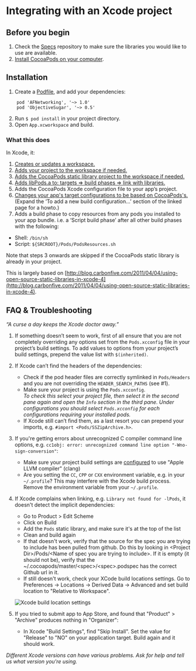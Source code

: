 # Integrating with an Xcode project

## Before you begin

1. Check the [Specs](http://github.com/CocoaPods/Specs) repository to make sure the libraries you would like to use are available.
2. [Install CocoaPods on your computer][installing-cocoapods].

## Installation

1. Create a [Podfile][podfile], and add your dependencies:

```
    pod 'AFNetworking', '~> 1.0'  
    pod 'ObjectiveSugar', '~> 0.5'
```

2. Run `$ pod install` in your project directory.
3. Open `App.xcworkspace` and build.

### What this does

In Xcode, it:

1. [Creates or updates a workspace.][creating-a-workspace]
2. [Adds your project to the workspace if needed.][adding-projects-to-workspace]
3. [Adds the CocoaPods static library project to the workspace if needed.][adding-projects-to-workspace]
4. [Adds libPods.a to: targets => build phases => link with libraries.][adding-build-target-dependencies]
5. Adds the CocoaPods Xcode configuration file to your app’s project.
6. [Changes your app's target configurations to be based on CocoaPods's.][basing-target-configurations-on-xcconfig] (Expand the ‘To add a new build configuration…’ section of the linked page for a howto.)
7. Adds a build phase to copy resources from any pods you installed to your app bundle. i.e. a ‘Script build phase’ after all other build phases with the following:
  * Shell: `/bin/sh`
  * Script: `${SRCROOT}/Pods/PodsResources.sh`

Note that steps 3 onwards are skipped if the CocoaPods static library is already in your project.

This is largely based on [http://blog.carbonfive.com/2011/04/04/using-open-source-static-libraries-in-xcode-4](http://blog.carbonfive.com/2011/04/04/using-open-source-static-libraries-in-xcode-4).  
  


## FAQ & Troubleshooting

_“A curse a day keeps the Xcode doctor away.”_

1. If something doesn’t seem to work, first of all ensure that you are not completely overriding any options set from the `Pods.xcconfig` file in your project’s build settings. To add values to options from your project’s build settings, prepend the value list with `$(inherited)`.

2. If Xcode can’t find the headers of the dependencies:
   * Check if the pod header files are correctly symlinked in `Pods/Headers` and you are not overriding the `HEADER_SEARCH_PATHS` (see #1).
   * Make sure your project is using the `Pods.xcconfig`.   
   _To check this select your project file, then select it in the second pane again and open the `Info` section in the third pane. Under configurations you should select `Pods.xcconfig` for each configurations requiring your installed pods._
   * If Xcode still can’t find them, as a last resort you can prepend your imports, e.g. `#import <Pods/SSZipArchive.h>`.  

3. If you're getting errors about unrecognized C compiler command line options, e.g. `cc1obj: error: unrecognized command line option "-Wno-sign-conversion"`:
   * Make sure your project build settings are [configured](https://img.skitch.com/20111120-brfn4mp8qwrju8w8325wphan9h.png) to use "Apple LLVM compiler" (clang)
   * Are you setting the `CC`, `CPP` or `CXX` environment variable, e.g. in your `~/.profile`? This may interfere with the Xcode build process. Remove the environment variable from your `~/.profile`.

4. If Xcode complains when linking, e.g. `Library not found for -lPods`, it doesn't detect the implicit dependencies:
   * Go to Product > Edit Scheme
   * Click on Build
   * Add the `Pods` static library, and make sure it's at the top of the list
   * Clean and build again
   * If that doesn't work, verify that the source for the spec you are trying to include has been pulled from github. Do this by looking in &lt;Project Dir>/Pods/&lt;Name of spec you are trying to include>. If it is empty (it should not be), verify that the ~/.cocoapods/master/&lt;spec>/&lt;spec>.podspec has the correct Github url in it.
   * If still doesn't work, check your XCode build locations settings. Go to Preferences -> Locations -> Derived Data -> Advanced and set build location to "Relative to Workspace".

   ![Xcode build location settings](https://img.skitch.com/20120426-chmda3m5suhcfrhjge6brjhesk.png)

5. If you tried to submit app to App Store, and found that "Product" > "Archive" produces nothing in "Organizer":
    * In Xcode "Build Settings", find "Skip Install". Set the value for "Release" to "NO" on your application target. Build again and it should work. 

_Different Xcode versions can have various problems. Ask for help and tell us what version you're using._

[creating-a-workspace]: http://blog.carbonfive.com/2011/04/04/using-open-source-static-libraries-in-xcode-4/#creating_a_workspace
[adding-projects-to-workspace]: http://blog.carbonfive.com/2011/04/04/using-open-source-static-libraries-in-xcode-4/#adding_projects_to_a_workspace
[configuring-project-scheme]: http://blog.carbonfive.com/2011/04/04/using-open-source-static-libraries-in-xcode-4/#configuring_the_projects_scheme
[adding-build-target-dependencies]: http://blog.carbonfive.com/2011/04/04/using-open-source-static-libraries-in-xcode-4/#adding_build_target_dependencies
[basing-target-configurations-on-xcconfig]: http://developer.apple.com/library/ios/#documentation/ToolsLanguages/Conceptual/Xcode4UserGuide/025-Configure_Your_Project/configure_project.html
[installing-cocoapods]: installing_cocoapods.html
[podfile]: /podfile.html